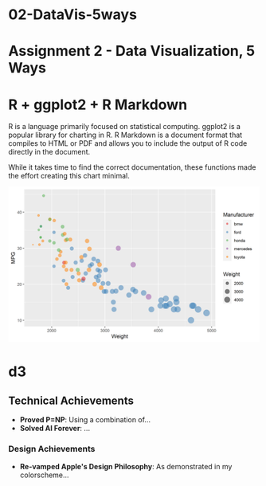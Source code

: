 # 02-DataVis-5ways

Assignment 2 - Data Visualization, 5 Ways  
===

# R + ggplot2 + R Markdown

R is a language primarily focused on statistical computing.
ggplot2 is a popular library for charting in R.
R Markdown is a document format that compiles to HTML or PDF and allows you to include the output of R code directly in the document.

While it takes time to find the correct documentation, these functions made the effort creating this chart minimal.

![ggplot2](img/ggplot2.png)

# d3


## Technical Achievements
- **Proved P=NP**: Using a combination of...
- **Solved AI Forever**: ...

### Design Achievements
- **Re-vamped Apple's Design Philosophy**: As demonstrated in my colorscheme...
